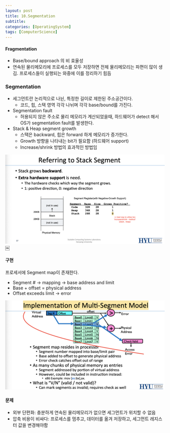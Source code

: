 ```yaml
---
layout: post
title: 10.Segmentation
subtitle: 
categories: [OperatingSystem]
tags: [ComputerScience]
---
```


#### Fragmentation
- Base/bound approach 의 비 효율성
- 연속된 물리메모리에 프로세스를 모두 저장하면 전체 물리메모리는 파편이 많이 생김. 프로세스들이 실행되는 와중에 이를 정리하기 힘듬
 
### Segmentation
- 세그먼트란 논리적으로 나뉜, 특정한 길이로 제한된 주소공간이다.
    - 코드, 힙, 스택 영역 각각 나뉘며 각각 base/bound를 가진다.
- Segmentation fault
    - 허용되지 않은 주소로 물리 메모리가 계산되었을때, 하드웨어가 detect 해서 OS가 segmentation fault를 발생한다.
- Stack & Heap segment growth
    - 스택은 backward, 힙은 forward 하게 메모리가 증가한다.
    - Growth 방향을 나타내는 bit가 필요함 (하드웨어 support)
    - Increase/shrink 방법의 효과적인 방법임

![1.1](/assets/images/os/16.1.png)
￼
#### 구현
프로세서에 Segment map이 존재한다.
- Segment # -> mapping -> base address and limit
- Base + offset = physical address
- Offset exceeds limit -> error

![1.1](/assets/images/os/16.2.png)

#### 문제
- 외부 단편화: 충분하게 연속된 물리메모리가 없으면 세그먼트가 위치할 수 없음
- 압축 비용이 비싸다: 프로세스를 멈추고, 데이터를 옮겨 저장하고, 세그먼트 레지스터 값을 변경해야함
